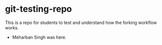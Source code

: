 # git-testing-repo

This is a repo for students to test and understand how the forking workflow works. 

- Meharban Singh was here. 
